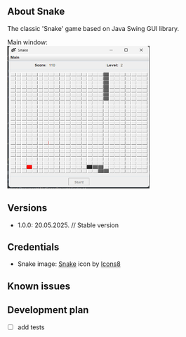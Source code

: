 ## About Snake

The classic 'Snake' game based on Java Swing GUI library.

Main window:<br/>
<img src="/src/main/resources/images/screenshots/mainWindow.png" width="324" height="324">


## Versions

- 1.0.0: 20.05.2025. // Stable version

## Credentials

- Snake image: <a target="_blank" href="">Snake</a> icon by <a target="_blank" href="https://icons8.com">Icons8</a>

## Known issues



## Development plan

- [ ] add tests
